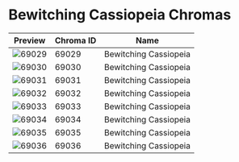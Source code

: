 # Bewitching Cassiopeia Chromas

| Preview | Chroma ID | Name |
|---------|-----------|------|
| ![69029](https://raw.communitydragon.org/latest/plugins/rcp-be-lol-game-data/global/default/v1/champion-chroma-images/69/69029.png) | 69029 | Bewitching Cassiopeia |
| ![69030](https://raw.communitydragon.org/latest/plugins/rcp-be-lol-game-data/global/default/v1/champion-chroma-images/69/69030.png) | 69030 | Bewitching Cassiopeia |
| ![69031](https://raw.communitydragon.org/latest/plugins/rcp-be-lol-game-data/global/default/v1/champion-chroma-images/69/69031.png) | 69031 | Bewitching Cassiopeia |
| ![69032](https://raw.communitydragon.org/latest/plugins/rcp-be-lol-game-data/global/default/v1/champion-chroma-images/69/69032.png) | 69032 | Bewitching Cassiopeia |
| ![69033](https://raw.communitydragon.org/latest/plugins/rcp-be-lol-game-data/global/default/v1/champion-chroma-images/69/69033.png) | 69033 | Bewitching Cassiopeia |
| ![69034](https://raw.communitydragon.org/latest/plugins/rcp-be-lol-game-data/global/default/v1/champion-chroma-images/69/69034.png) | 69034 | Bewitching Cassiopeia |
| ![69035](https://raw.communitydragon.org/latest/plugins/rcp-be-lol-game-data/global/default/v1/champion-chroma-images/69/69035.png) | 69035 | Bewitching Cassiopeia |
| ![69036](https://raw.communitydragon.org/latest/plugins/rcp-be-lol-game-data/global/default/v1/champion-chroma-images/69/69036.png) | 69036 | Bewitching Cassiopeia |